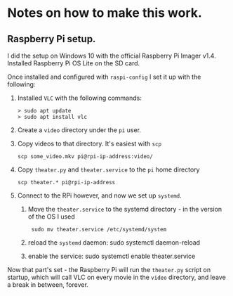 # Notes on how to make this work.

## Raspberry Pi setup.

I did the setup on Windows 10 with the official Raspberry Pi Imager v1.4. Installed Raspberry Pi OS Lite on the SD card.

Once installed and configured with `raspi-config` I set it up with the following:

1.  Installed `VLC` with the following commands:

        > sudo apt update
        > sudo apt install vlc

2.  Create a `video` directory under the `pi` user.

3.  Copy videos to that directory. It's easiest with `scp`

        scp some_video.mkv pi@rpi-ip-address:video/

4.  Copy `theater.py` and `theater.service` to the `pi` home directory

        scp theater.* pi@rpi-ip-address

5.  Connect to the RPi however, and now we set up `systemd`.
    1. Move the `theater.service` to the systemd directory - in the version of the OS I used

            sudo mv theater.service /etc/systemd/system
    2. reload the `systemd` daemon: 
            sudo systemctl daemon-reload
    3. enable the service:
            sudo systemctl enable theater.service

Now that part's set - the Raspberry Pi will run the `theater.py` script on startup, which will call VLC on every movie in the `video` directory, and leave a break in between, forever.

